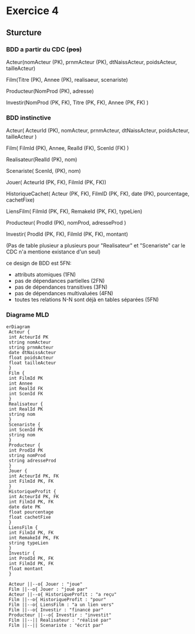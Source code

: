 # Exercice 4

## Sturcture

### BDD a partir du CDC (~~pos~~)

Acteur(nomActeur (PK), prnmActeur (PK), dtNaissActeur, poidsActeur, tailleActeur)

Film(Titre (PK), Annee (PK), realisaeur, scenariste)

Producteur(NomProd (PK), adresse)

Investir(NomProd (PK, FK), Titre (PK, FK), Annee (PK, FK) )

### BDD instinctive

Acteur( ActeurId (PK), nomActeur, prnmActeur, dtNaissActeur, poidsActeur, tailleActeur )

Film( FilmId (PK), Annee, RealId (FK), ScenId (FK) )

Realisateur(RealId (PK), nom)

Scenariste( ScenId, (PK), nom)

Jouer( ActeurId (PK, FK), FilmId (PK, FK))

HistoriqueCachet( Acteur (PK, FK), FilmID (PK, FK), date (PK), pourcentage, cachetFixe)

LiensFilm( FilmId (PK, FK), RemakeId (PK, FK), typeLien)

Producteur( ProdId (PK), nomProd, adresseProd )

Investir( ProdId (PK, FK), FilmId (PK, FK), montant)

(Pas de table plusieur a plusieurs pour "Realisateur" et "Scenariste" car le CDC n'a mentione existance d'un seul)

ce design de BDD est 5FN:

- attributs atomiques (1FN)
- pas de dépendances partielles (2FN)
- pas de dépendances transitives (3FN)
- pas de dépendances multivaluées (4FN)
- toutes tes relations N-N sont déjà en tables séparées (5FN)

### Diagrame MLD

```mermaid
erDiagram
 Acteur {
 int ActeurId PK
 string nomActeur
 string prnmActeur
 date dtNaissActeur
 float poidsActeur
 float tailleActeur
 }
 Film {
 int FilmId PK
 int Annee
 int RealId FK
 int ScenId FK
 }
 Realisateur {
 int RealId PK
 string nom
 }
 Scenariste {
 int ScenId PK
 string nom
 }
 Producteur {
 int ProdId PK
 string nomProd
 string adresseProd
 }
 Jouer {
 int ActeurId PK, FK
 int FilmId PK, FK
 }
 HistoriqueProfit {
 int ActeurId PK, FK
 int FilmId PK, FK
 date date PK
 float pourcentage
 float cachetFixe
 }
 LiensFilm {
 int FilmId PK, FK
 int RemakeId PK, FK
 string typeLien
 }
 Investir {
 int ProdId PK, FK
 int FilmId PK, FK
 float montant
 }

 Acteur ||--o{ Jouer : "joue"
 Film ||--o{ Jouer : "joué par"
 Acteur ||--o{ HistoriqueProfit : "a reçu"
 Film ||--o{ HistoriqueProfit : "pour"
 Film ||--o{ LiensFilm : "a un lien vers"
 Film ||--o{ Investir : "financé par"
 Producteur ||--o{ Investir : "investit"
 Film ||--|| Realisateur : "réalisé par"
 Film ||--|| Scenariste : "écrit par"
```
